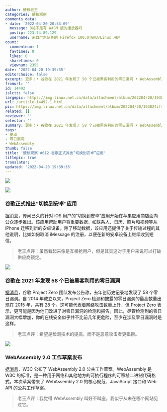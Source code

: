```yaml
---
author: 硬核老王
categories: 硬核观察
comments_data:
- date: '2022-04-20 20:53:09'
  message: B站不是有 WASM 版的播放器吗
  postip: 223.74.89.129
  username: 来自广东韶关的 Firefox 100.0|GNU/Linux 用户
count:
  commentnum: 1
  favtimes: 0
  likes: 0
  sharetimes: 0
  viewnum: 2355
date: '2022-04-20 19:39:35'
editorchoice: false
excerpt: 更多：• 谷歌在 2021 年发现了 58 个已被黑客利用的零日漏洞 • WebAssembly 2.0 工作草案发布
fromurl: ''
id: 14492
islctt: false
largepic: https://img.linux.net.cn/data/attachment/album/202204/20/193824zf4dfl8wxd81m7hp.jpg
url: /article-14492-1.html
pic: https://img.linux.net.cn/data/attachment/album/202204/20/193824zf4dfl8wxd81m7hp.jpg.thumb.jpg
related: []
reviewer: ''
selector: ''
summary: 更多：• 谷歌在 2021 年发现了 58 个已被黑客利用的零日漏洞 • WebAssembly 2.0 工作草案发布
tags:
- 安卓
- 零日漏洞
- WebAssembly
thumb: false
title: '硬核观察 #612 谷歌正式推出“切换到安卓”应用'
titlepic: true
translator: ''
updated: '2022-04-20 19:39:35'
---
```


![](/data/attachment/album/202204/20/193824zf4dfl8wxd81m7hp.jpg)


![](/data/attachment/album/202204/20/193835j8p6aahip6rcrrhg.jpg)


### 谷歌正式推出“切换到安卓”应用


[据消息](https://www.theverge.com/2022/4/13/23024399/google-switch-to-android-iphone-app-unlisted)，传闻已久的针对 iOS 用户的“切换到安卓”应用开始在苹果应用商店面向公众逐步推出。该应用帮助用户将重要数据，如联系人、日历、照片和视频等从 iPhone 迁移到新的安卓设备。除了移动数据，该应用还提供了关于传输过程的其他说明，比如如何取消 iMessage 的注册，以便在新的安卓设备上继续收到短信。



> 
> 老王点评：虽然看起来像是互相抢用户，但是其实这对于用户来说可以打破供应商锁定。
> 
> 
> 


![](/data/attachment/album/202204/20/193846sh3ez9clha49lsly.jpg)


### 谷歌在 2021 年发现 58 个已被黑客利用的零日漏洞


[据消息](https://googleprojectzero.blogspot.com/2022/04/the-more-you-know-more-you-know-you.html)，谷歌 Project Zero 团队发布公告称，去年创历史记录地发现了 58 个零日漏洞。自 2014 年成立以来，Project Zero 检测和披露的零日漏洞的最高数量出现在 2015 年，共有 28 个。这可能代表着网络攻击数量上升，但 Project Zero 表示，更可能是因为他们改进了对零日漏洞的检测和报告。因此，尽管检测到的零日漏洞大幅增加，你的在线安全似乎并不比前几年更危险，至少在涉及零日漏洞时是这样。



> 
> 老王点评：希望是检测技术的提高，而不是恶意攻击者更猖獗。
> 
> 
> 


![](/data/attachment/album/202204/20/193915td77llb877l77bz7.jpg)


### WebAssembly 2.0 工作草案发布


[据消息](https://www.infoworld.com/article/3657593/webassembly-20-begins-to-take-shape.html)，W3C 公布了 WebAssembly 2.0 公共工作草案。WebAssembly 是 W3C 的标准，是一种用于网络和其他地方的可执行程序的可移植二进制代码格式。本次草案带来了 WebAssembly 2.0 的核心规范、JavaScript 接口和 Web API 的公共工作草案。



> 
> 老王点评：我觉得 WebAssembly 叫好不叫座，我似乎从未在哪个网站见过它。
> 
> 
>